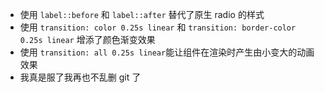 - 使用 `label::before` 和 `label::after` 替代了原生 radio 的样式
- 使用 `transition: color 0.25s linear` 和 `transition: border-color 0.25s linear` 增添了颜色渐变效果
- 使用 `transition: all 0.25s linear`能让组件在渲染时产生由小变大的动画效果
- 我真是服了我再也不乱删 git 了
